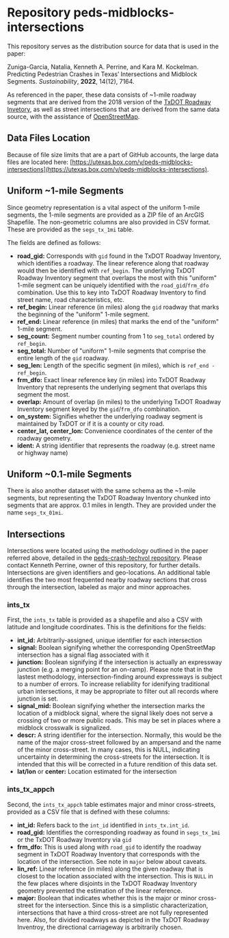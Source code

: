 # Repository peds-midblocks-intersections

This repository serves as the distribution source for data that is used in the paper:

Zuniga-Garcia, Natalia, Kenneth A. Perrine, and Kara M. Kockelman. Predicting Pedestrian Crashes in Texas’ Intersections and Midblock Segments. *Sustainability*, **2022**, 14(12), 7164.

As referenced in the paper, these data consists of ~1-mile roadway segments that are derived from the 2018 version of the [TxDOT Roadway Invetory](https://www.txdot.gov/inside-txdot/division/transportation-planning/roadway-inventory.html), as well as street intersections that are derived from the same data source, with the assistance of [OpenStreetMap](https://www.openstreetmap.org/).

## Data Files Location

Because of file size limits that are a part of GitHub accounts, the large data files are located here: [https://utexas.box.com/v/peds-midblocks-intersections](https://utexas.box.com/v/peds-midblocks-intersections).

## Uniform ~1-mile Segments

Since geometry representation is a vital aspect of the uniform 1-mile segments, the 1-mile segments are provided as a ZIP file of an ArcGIS Shapefile. The non-geometric columns are also provided in CSV format. These are provided as the `segs_tx_1mi` table.

The fields are defined as follows:

* **road_gid:** Corresponds with `gid` found in the TxDOT Roadway Inventory, which identifies a roadway. The linear reference along that roadway would then be identified with `ref_begin`. The underlying TxDOT Roadway Inventory segment that overlaps the most with this "uniform" 1-mile segment can be uniquely identified with the `road_gid`/`frm_dfo` combination. Use this to key into TxDOT Roadway Inventory to find street name, road characteristics, etc.
* **ref_begin:** Linear reference (in miles) along the `gid` roadway that marks the beginning of the "uniform" 1-mile segment.
* **ref_end:** Linear reference (in miles) that marks the end of the "uniform" 1-mile segment.
* **seg_count:** Segment number counting from 1 to `seg_total` ordered by `ref_begin`.
* **seg_total:** Number of "uniform" 1-mile segments that comprise the entire length of the `gid` roadway.
* **seg_len:** Length of the specific segment (in miles), which is `ref_end - ref_begin`.
* **frm_dfo:** Exact linear reference key (in miles) into TxDOT Roadway Inventory that represents the underlying segment that overlaps this segment the most.
* **overlap:** Amount of overlap (in miles) to the underlying TxDOT Roadway Inventory segment keyed by the `gid`/`frm_dfo` combination.
* **on_system:** Signifies whether the underlying roadway segment is maintained by TxDOT or if it is a county or city road.
* **center_lat, center_lon:** Convenience coordinates of the center of the roadway geometry.
* **ident:** A string identifier that represents the roadway (e.g. street name or highway name)

## Uniform ~0.1-mile Segments

There is also another dataset with the same schema as the ~1-mile segments, but representing the TxDOT Roadway Inventory chunked into segments that are approx. 0.1 miles in length. They are provided under the name `segs_tx_01mi`.

## Intersections

Intersections were located using the methodology outlined in the paper referred above, detailed in the [peds-crash-techvol repository](https://github.com/ut-ctr-nmc/ped-crash-techvol/blob/master/doc/intersections.md#attempt-3-using-openstreetmap). Please contact Kenneth Perrine, owner of this repository, for further details. Intersections are given identifiers and geo-locations. An additional table identifies the two most frequented nearby roadway sections that cross through the intersection, labeled as major and minor approaches.

### ints_tx

First, the `ints_tx` table is provided as a shapefile and also a CSV with latitude and longitude coordinates. This is the definitions for the fields:

* **int_id:** Arbitrarily-assigned, unique identifier for each intersection
* **signal:** Boolean signifying whether the corresponding OpenStreetMap intersection has a signal flag associated with it
* **junction:** Boolean signifying if the intersection is actually an expressway junction (e.g. a merging point for an on-ramp). Please note that in the lastest methodology, intersection-finding around expressways is subject to a number of errors. To increase reliability for idenifying traditional urban intersections, it may be appropriate to filter out all records where junction is set.
* **signal_mid:** Boolean signifying whether the intersection marks the location of a midblock signal, where the signal likely does not serve a crossing of two or more public roads. This may be set in places where a midblock crosswalk is signalized.
* **descr:** A string identifier for the intersection. Normally, this would be the name of the major cross-street followed by an ampersand and the name of the minor cross-street. In many cases, this is NULL, indicating uncertainty in determining the cross-streets for the intersection. It is intended that this will be corrected in a future rendition of this data set.
* **lat/lon** or **center:** Location estimated for the intersection

### ints_tx_appch

Second, the `ints_tx_appch` table estimates major and minor cross-streets, provided as a CSV file that is defined with these columns:

* **int_id:** Refers back to the `int_id` identified in `ints_tx.int_id`.
* **road_gid:** Identifies the corresponding roadway as found in `segs_tx_1mi` or the TxDOT Roadway Inventory via `gid`
* **frm_dfo:** This is used along with `road_gid` to identify the roadway segment in TxDOT Roadway Inventory that corresponds with the location of the intersection. See note in `major` below about caveats.
* **lin_ref:** Linear reference (in miles) along the given roadway that is closest to the location associated with the intersection. This is `NULL` in the few places where disjoints in the TxDOT Roadway Inventory geometry prevented the estimation of the linear reference.
* **major:** Boolean that indicates whether this is the major or minor cross-street for the intersection. Since this is a simplistic characterization, intersections that have a third cross-street are not fully represented here. Also, for divided roadways as depicted in the TxDOT Roadway Inventroy, the directional carriageway is arbitrarily chosen.
